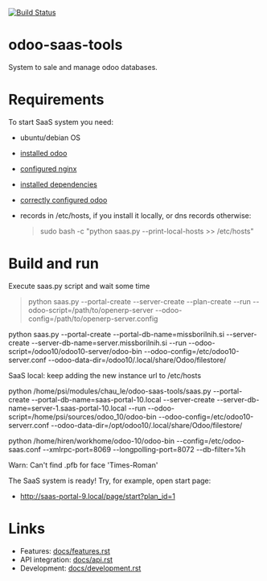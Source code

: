 [![Build Status](http://runbot.it-projects.info/runbot/badge/flat/odoo-saas-tools/10.0.svg)](http://runbot.it-projects.info/demo/odoo-saas-tools/10.0)

odoo-saas-tools
===============

System to sale and manage odoo databases.

Requirements
============

To start SaaS system you need:

* ubuntu/debian OS
* [installed odoo](http://odoo-development.readthedocs.io/en/latest/admin/install.html)
* [configured nginx](docs/port_80.rst) 
* [installed dependencies](docs/dependencies.rst)
* [correctly configured odoo](docs/odoo-configuration.rst) 
* records in /etc/hosts, if you install it locally, or dns records otherwise:

    > sudo bash -c "python saas.py --print-local-hosts >> /etc/hosts"

Build and run
=============

Execute saas.py script and wait some time

> python saas.py --portal-create --server-create --plan-create --run --odoo-script=/path/to/openerp-server --odoo-config=/path/to/openerp-server.config

>
python saas.py --portal-create --portal-db-name=missborilnih.si --server-create --server-db-name=server.missborilnih.si --run --odoo-script=/odoo10/odoo10-server/odoo-bin --odoo-config=/etc/odoo10-server.conf --odoo-data-dir=/odoo10/.local/share/Odoo/filestore/


SaaS local:
keep adding the new instance url to /etc/hosts

python /home/psi/modules/chau_le/odoo-saas-tools/saas.py --portal-create --portal-db-name=saas-portal-10.local --server-create --server-db-
name=server-1.saas-portal-10.local --run --odoo-script=/home/psi/sources/odoo_10/odoo-bin --odoo-config=/etc/odoo10-serverr.conf --odoo-data-dir=/opt/odoo10/.local/share/Odoo/filestore/

python /home/hiren/workhome/odoo-10/odoo-bin --config=/etc/odoo-saas.conf --xmlrpc-port=8069 --longpolling-port=8072 --db-filter=%h

Warn: Can't find .pfb for face 'Times-Roman'


The SaaS system is ready! Try, for example, open start page:

* http://saas-portal-9.local/page/start?plan_id=1

Links
=====

* Features: [docs/features.rst](docs/features.rst)
* API integration: [docs/api.rst](docs/api.rst)
* Development: [docs/development.rst](docs/development.rst)
